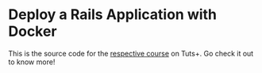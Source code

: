 # Deploy a Rails Application with Docker

This is the source code for the [respective
course](https://code.tutsplus.com/categories/ruby/courses) on Tuts+. Go check
it out to know more!
